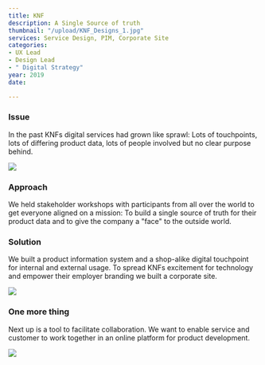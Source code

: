 ```yaml
---
title: KNF
description: A Single Source of truth
thumbnail: "/upload/KNF_Designs_1.jpg"
services: Service Design, PIM, Corporate Site
categories:
- UX Lead
- Design Lead
- " Digital Strategy"
year: 2019
date: 

---
```

### Issue

In the past KNFs digital services had grown like sprawl: Lots of touchpoints, lots of differing product data, lots of people involved but no clear purpose behind.

![](/upload/KNF_Designs_2.jpg)

### Approach

We held stakeholder workshops with participants from all over the world to get everyone aligned on a mission: To build a single source of truth for their product data and to give the company a "face" to the outside world.

### Solution

We built a product information system and a shop-alike digital touchpoint for internal and external usage. To spread KNFs excitement for technology and empower their employer branding we built a corporate site.

![](/upload/KNF_Designs_3.jpg)

### One more thing

Next up is a tool to facilitate collaboration. We want to enable service and customer to work together in an online platform for product development.

![](/upload/KNF_Designs_4.jpg)